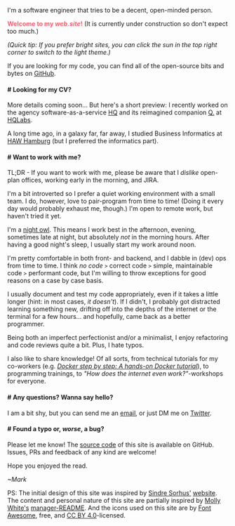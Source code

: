 I'm a software engineer that tries to be a decent, open-minded person.

<span style="color: #ff5e6e;">**Welcome to my _web.site_!**</span> (It is currently under construction so don't expect too much.)

_(Quick tip: If you prefer <span id="brightness">bright</span> sites, you can click the <span id="icon">sun</span> in the top right corner to switch to the <span id="theme">light</span> theme.)_

If you are looking for my code, you can find all of the open-source bits and bytes on [GitHub](https://github.com/MarkTiedemann).

#### # Looking for my CV?

More details coming soon... But here's a short preview: I recently worked on the agency software-as-a-service [HQ](https://hellohq.io) and its reimagined companion [Q.](https://meetq.ai) at [HQLabs](https://hqlabs.com/).

A long time ago, in a galaxy far, far away, I studied Business Informatics at [HAW Hamburg](https://www.haw-hamburg.de/english.html) (but I preferred the informatics part).

#### # Want to work with me?

TL;DR - If you want to work with me, please be aware that I _dislike_ open-plan offices, working early in the morning, and JIRA.

I'm a bit introverted so I prefer a quiet working environment with a small team. I do, however, love to pair-program from time to time! (Doing it every day would probably exhaust me, though.) I'm open to remote work, but haven't tried it yet.

I'm a [night owl](https://en.wikipedia.org/wiki/Night_owl_%28person%29). This means I work best in the afternoon, evening, sometimes late at night, but absolutely _not_ in the morning hours. After having a good night's sleep, I usually start my work around noon.

I'm pretty comfortable in both front- and backend, and I dabble in (dev) ops from time to time. I think _no code_ `>` correct code `>` simple, maintainable code `>` performant code, but I'm willing to throw exceptions for good reasons on a case by case basis.

I usually document and test my code appropriately, even if it takes a little longer (hint: in most cases, _it doesn't_). If I didn't, I probably got distracted learning something new, drifting off into the depths of the internet or the terminal for a few hours... and hopefully, came back as a better programmer.

Being both an imperfect perfectionist and/or a minimalist, I enjoy refactoring and code reviews quite a bit. Plus, I hate typos.

I also like to share knowledge! Of all sorts, from technical tutorials for my co-workers (e.g. _[Docker step by step: A hands-on Docker tutorial](https://github.com/MarkTiedemann/docker-step-by-step)_), to programming trainings, to _"How does the internet even work?"_-workshops for everyone.

#### # Any questions? Wanna say hello?

I am a bit shy, but you can send me an [email](mailto:www.marktiedemann@gmail.com), or just DM me on [Twitter](https://twitter.com/MarkTiedemannDE).

#### # Found a typo or, _worse_, a bug?

Please let me know! The [source code](https://github.com/marktiedemann/marktiedemann.github.io) of this site is available on GitHub. Issues, PRs and feedback of any kind are welcome!

Hope you enjoyed the read.

_~Mark_

PS: The initial design of this site was inspired by [Sindre Sorhus'](https://github.com/sindresorhus) [website](https://sindresorhus.com/). The content and personal nature of this site are partially inspired by [Molly White's](http://www.mollywhite.net/) [manager-README](https://github.com/molly/manager-README). And the icons used on this site are by [Font Awesome](https://fontawesome.com/free), free, and [CC BY 4.0](https://creativecommons.org/licenses/by/4.0/)-licensed.
